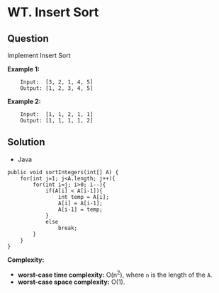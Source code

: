 # WT. Insert Sort

## Question

Implement Insert Sort

**Example 1:**
```
    Input:  [3, 2, 1, 4, 5]
    Output: [1, 2, 3, 4, 5]
```

**Example 2:**
```
    Input:  [1, 1, 2, 1, 1]
    Output: [1, 1, 1, 1, 2]
``` 

## Solution

* Java
```
public void sortIntegers(int[] A) {
    for(int j=1; j<A.length; j++){
        for(int i=j; i>0; i--){
            if(A[i] < A[i-1]){
                int temp = A[i];
                A[i] = A[i-1];
                A[i-1] = temp;
            }
            else 
                break;
        }
    }
}
```

**Complexity:**

* **worst-case time complexity:** O(n<sup>2</sup>), where `n` is the length of the `A`.
* **worst-case space complexity:** O(1).